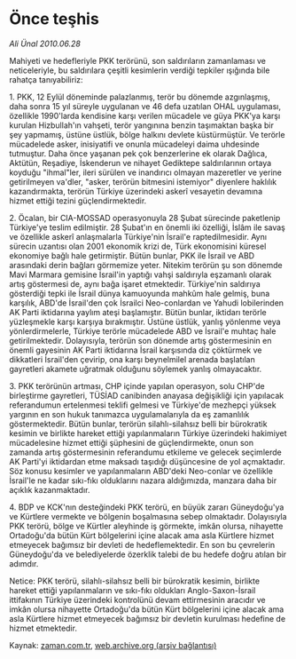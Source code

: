 # Önce teşhis

*Ali Ünal 2010.06.28*

<td class="columnist-detail">
<p>Mahiyeti ve hedefleriyle PKK terörünü, son saldırıların zamanlaması ve neticeleriyle, bu saldırılara çeşitli kesimlerin verdiği tepkiler ışığında bile rahatça tanıyabiliriz:</p>
<p>
<div id="haberMetinDiv">
<p>1. PKK, 12 Eylül döneminde palazlanmış, terör bu dönemde azgınlaşmış, daha sonra 15 yıl süreyle uygulanan ve 46 defa uzatılan OHAL uygulaması, özellikle 1990'larda kendisine karşı verilen mücadele ve güya PKK'ya karşı kurulan Hizbullah'ın vahşeti, terör yangınına benzin taşımaktan başka bir şey yapmamış, üstüne üstlük, bölge halkını devlete küstürmüştür. Ve terörle mücadelede asker, inisiyatifi ve onunla mücadeleyi daima uhdesinde tutmuştur. Daha önce yaşanan pek çok benzerlerine ek olarak Dağlıca, Aktütün, Reşadiye, İskenderun ve nihayet Gediktepe saldırılarının ortaya koyduğu "ihmal"ler, ileri sürülen ve inandırıcı olmayan mazeretler ve yerine getirilmeyen va'dler, "asker, terörün bitmesini istemiyor" diyenlere haklılık kazandırmakta, terörün Türkiye üzerindeki askerî vesayetin devamına hizmet ettiği tezini güçlendirmektedir.
<p>2. Öcalan, bir CIA-MOSSAD operasyonuyla 28 Şubat sürecinde paketlenip Türkiye'ye teslim edilmiştir. 28 Şubat'ın en önemli iki özelliği, İslâm ile savaş ve özellikle askerî anlaşmalarla Türkiye'nin İsrail'e raptedilmesidir. Aynı sürecin uzantısı olan 2001 ekonomik krizi de, Türk ekonomisini küresel ekonomiye bağlı hale getirmiştir. Bütün bunlar, PKK ile İsrail ve ABD arasındaki derin bağları görmemize yeter. Nitekim terörün şu son dönemde Mavi Marmara gemisine İsrail'in yaptığı vahşi saldırıyla eşzamanlı olarak artış göstermesi de, aynı bağa işaret etmektedir. Türkiye'nin saldırıya gösterdiği tepki ile İsrail dünya kamuoyunda mahkûm hale gelmiş, buna karşılık, ABD'de İsrail'den çok İsrailci Neo-conlardan ve Yahudi lobilerinden AK Parti iktidarına yaylım ateşi başlamıştır. Bütün bunlar, iktidarı terörle yüzleşmekle karşı karşıya bırakmıştır. Üstüne üstlük, yanlış yönlenme veya yönlerdirmelerle, Türkiye terörle mücadelede ABD ve İsrail'e muhtaç hale getirilmektedir. Dolayısıyla, terörün son dönemde artış göstermesinin en önemli gayesinin AK Parti iktidarına İsrail karşısında diz çöktürmek ve dikkatleri İsrail'den çevirip, ona karşı beynelmilel arenada başlatılan gayretleri akamete uğratmak olduğunu söylemek yanlış olmayacaktır.
<p>3. PKK terörünün artması, CHP içinde yapılan operasyon, solu CHP'de birleştirme gayretleri, TÜSİAD canibinden anayasa değişikliği için yapılacak referandumun ertelenmesi teklifi gelmesi ve Türkiye'de mezhepçi yüksek yargının en son hukuk tanımazca uygulamalarıyla da eş zamanlılık göstermektedir. Bütün bunlar, terörün silahlı-silahsız belli bir bürokratik kesimin ve birlikte hareket ettiği yapılanmaların Türkiye üzerindeki hakimiyet mücadelesine hizmet ettiği şüphesini de güçlendirmekte, onun son zamanda artış göstermesinin referandumu etkileme ve gelecek seçimlerde AK Parti'yi iktidardan etme maksadı taşıdığı düşüncesine de yol açmaktadır. Söz konusu kesimler ve yapılanmaların ABD'deki Neo-conlar ve özellikle İsrail'le ne kadar sıkı-fıkı olduklarını nazara aldığımızda, manzara daha bir açıklık kazanmaktadır.
<p>4. BDP ve KCK'nın desteğindeki PKK terörü, en büyük zararı Güneydoğu'ya ve Kürtlere vermekte ve bölgenin boşalmasına sebep olmaktadır. Dolayısıyla PKK terörü, bölge ve Kürtler aleyhinde iş görmekte, imkân olursa, nihayette Ortadoğu'da bütün Kürt bölgelerini içine alacak ama asla Kürtlere hizmet etmeyecek bağımsız bir devleti de hedeflemektedir. En son bu çevrelerin Güneydoğu'da ve belediyelerde özerklik talebi de bu hedefe doğru atılan bir adımdır.
<p>Netice: PKK terörü, silahlı-silahsız belli bir bürokratik kesimin, birlikte hareket ettiği yapılanmaların ve sıkı-fıkı oldukları Anglo-Saxon-İsrail ittifakının Türkiye üzerindeki kontrolünü devam ettirmesinin aracıdır ve imkân olursa nihayette Ortadoğu'da bütün Kürt bölgelerini içine alacak ama asla Kürtlere hizmet etmeyecek bağımsız bir devletin kurulması hedefine de hizmet etmektedir. </p></p></p></p></p></div>
</p>
<a href="http://web.archive.org/web/20101224180304/mailto:ali.unal@zaman.com.tr">
</a></td>

Kaynak: [zaman.com.tr](http://zaman.com.tr/yazar.do?yazino=1000273), [web.archive.org (arşiv bağlantısı)](http://web.archive.org/web/20101224180304/http://zaman.com.tr/yazar.do?yazino=1000273)
